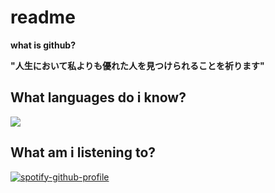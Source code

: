 
# readme #

**what is github?**

 **"人生において私よりも優れた人を見つけられることを祈ります"** 

 ## What languages do i know? 
 <a href="https://github.com/ihatedecember">
 <img src ="https://skillicons.dev/icons?i=python,js,vscode,html,cpp">
 </a>
 

## What am i listening to?


 
[![spotify-github-profile](https://spotify-github-profile.kittinanx.com/api/view?uid=1x1tq3ny5zuxo56bntk0rhr6y&cover_image=true&theme=natemoo-re&show_offline=true&background_color=121212&interchange=true&bar_color=53b14f&bar_color_cover=false)](https://spotify-github-profile.kittinanx.com/api/view?uid=1x1tq3ny5zuxo56bntk0rhr6y&redirect=true)



